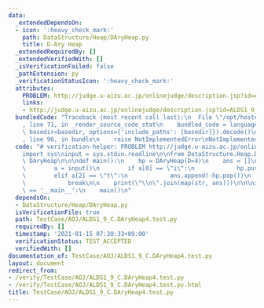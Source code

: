 ```yaml
---
data:
  _extendedDependsOn:
  - icon: ':heavy_check_mark:'
    path: DataStructure/Heap/DAryHeap.py
    title: D-Ary Heap
  _extendedRequiredBy: []
  _extendedVerifiedWith: []
  _isVerificationFailed: false
  _pathExtension: py
  _verificationStatusIcon: ':heavy_check_mark:'
  attributes:
    PROBLEM: http://judge.u-aizu.ac.jp/onlinejudge/description.jsp?id=ALDS1_9_C
    links:
    - http://judge.u-aizu.ac.jp/onlinejudge/description.jsp?id=ALDS1_9_C
  bundledCode: "Traceback (most recent call last):\n  File \"/opt/hostedtoolcache/Python/3.10.1/x64/lib/python3.10/site-packages/onlinejudge_verify/documentation/build.py\"\
    , line 71, in _render_source_code_stat\n    bundled_code = language.bundle(stat.path,\
    \ basedir=basedir, options={'include_paths': [basedir]}).decode()\n  File \"/opt/hostedtoolcache/Python/3.10.1/x64/lib/python3.10/site-packages/onlinejudge_verify/languages/python.py\"\
    , line 96, in bundle\n    raise NotImplementedError\nNotImplementedError\n"
  code: "# verification-helper: PROBLEM http://judge.u-aizu.ac.jp/onlinejudge/description.jsp?id=ALDS1_9_C\n\
    import sys\ninput = sys.stdin.readline\n\nfrom DataStructure.Heap.DAryHeap import\
    \ DAryHeap\n\n\ndef main():\n    hp = DAryHeap(D=4)\n    ans = []\n    while True:\n\
    \        a = input()\n        if a[0] == \"i\":\n            hp.push(-int(a[7:]))\n\
    \        elif a[2] == \"t\":\n            ans.append(-hp.pop())\n        else:\n\
    \            break\n\n    print(\"\\n\".join(map(str, ans)))\n\n\nif __name__\
    \ == '__main__':\n    main()\n"
  dependsOn:
  - DataStructure/Heap/DAryHeap.py
  isVerificationFile: true
  path: TestCase/AOJ/ALDS1_9_C.DAryHeap4.test.py
  requiredBy: []
  timestamp: '2021-01-15 07:30:33+09:00'
  verificationStatus: TEST_ACCEPTED
  verifiedWith: []
documentation_of: TestCase/AOJ/ALDS1_9_C.DAryHeap4.test.py
layout: document
redirect_from:
- /verify/TestCase/AOJ/ALDS1_9_C.DAryHeap4.test.py
- /verify/TestCase/AOJ/ALDS1_9_C.DAryHeap4.test.py.html
title: TestCase/AOJ/ALDS1_9_C.DAryHeap4.test.py
---
```

